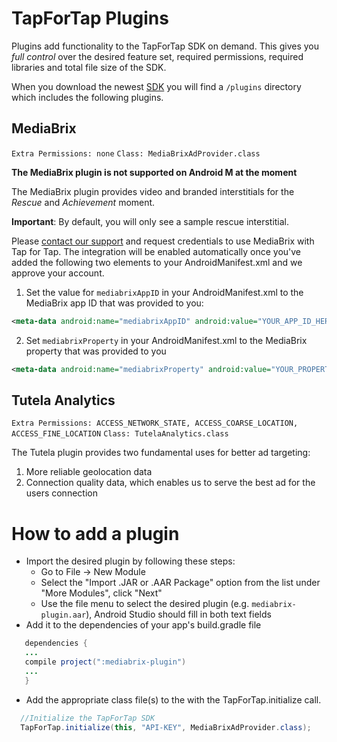 # TapForTap Plugins
Plugins add functionality to the TapForTap SDK on demand.
This gives you *full control* over the desired feature set, required permissions, required libraries and total file size of the SDK.

When you download the newest [SDK](https://github.com/tapfortap/Android/archive/master.zip) you will find a `/plugins` directory which includes the following plugins.

## MediaBrix
`Extra Permissions: none` `Class: MediaBrixAdProvider.class`

**The MediaBrix plugin is not supported on Android M at the moment**

The MediaBrix plugin provides video and branded interstitials for the *Rescue* and *Achievement* moment.

**Important**: By default, you will only see a sample rescue interstitial.

Please [contact our support](mailto:support@tapfortap.com) and request credentials to use MediaBrix with Tap for Tap. The integration will be enabled automatically once you've added the following two elements to your AndroidManifest.xml and we approve your account.

1) Set the value for `mediabrixAppID` in your AndroidManifest.xml to the MediaBrix app ID that was provided to you:

```xml
<meta-data android:name="mediabrixAppID" android:value="YOUR_APP_ID_HERE"/>
```

2) Set `mediabrixProperty` in your AndroidManifest.xml to the MediaBrix property that was provided to you

```xml
<meta-data android:name="mediabrixProperty" android:value="YOUR_PROPERTY_HERE"/>
```


## Tutela Analytics
`Extra Permissions: ACCESS_NETWORK_STATE, ACCESS_COARSE_LOCATION, ACCESS_FINE_LOCATION`
`Class: TutelaAnalytics.class`

The Tutela plugin provides two fundamental uses for better ad targeting:
1. More reliable geolocation data
2. Connection quality data, which enables us to serve the best ad for the users connection

<!---
## Kiip
`Extra Permissions: none` `Class: KiipAdProvider.class`
--->

# How to add a plugin

- Import the desired plugin by following these steps:
  - Go to File -> New Module
  - Select the "Import .JAR or .AAR Package" option from the list under "More Modules", click "Next"
  - Use the file menu to select the desired plugin (e.g. `mediabrix-plugin.aar`), Android Studio should fill in both text fields
- Add it to the dependencies of your app's build.gradle file
 ```java
    dependencies {
    ...
    compile project(":mediabrix-plugin")
    ...
    }
 ```

- Add the appropriate class file(s) to the with the TapForTap.initialize call.
```java
  //Initialize the TapForTap SDK
  TapForTap.initialize(this, "API-KEY", MediaBrixAdProvider.class);
```


<!---
# How to build your own plugin

A simple plugin that runs when you initialize TapForTap.

```java
package com.tapfortap.sdk.example_plugin;

import android.content.Context;
import android.content.Intent;
import com.tapfortap.sdk.Plugin;

public class SimpleExamplePlugin extends Plugin {

    @Override
    public void initialize(Context context) {
        //Do your initialization logic here. This method will get called when the TapForTap.Initialize method get's called.
    }

    @Override
    public String getPluginName() {
        return "simple_example";
    }

    @Override
    public String getVersion() {
        return "1.0";
    }
}
```

And a plugin that can provide ads.

```java
package com.tapfortap.sdk.example_plugin;

import android.content.Context;
import android.content.Intent;
import com.tapfortap.sdk.AdProvider;
import com.tapfortap.sdk.Interstitial;

public class ExampleAdProvider extends AdProvider {

    private boolean isReadyToShow;

    @Override
    public void initialize(Context context) {
        //Do any initialization logic here. This method will get called when the TapForTap.Initialize method get's called.
    }

    @Override
    public boolean load(Context context) {
        //Do your logic for loading a new ad here. Return true if the ad was (or will be) successfully loaded. Return false and the SDK will move on to the next plugin to provide ads. Make sure to call didReceiveAd(); to let the SDK know when you have received and ad and are ready to show it.

        return true;
    }

    @Override
    public void show() {
      //Show your ad. Don't forget to call didShow(); to provide callbacks.
      didShow();
    }

    @Override
    public boolean isReadyToShow() {
        //Return true or false if your ad is ready to be shown.
        return isReadyToShow;
    }

    @Override
    public String getPluginName() {
        return "example_adprovider";
    }

    @Override
    public String getVersion() {
        return "1.0";
    }

}
```
--->

